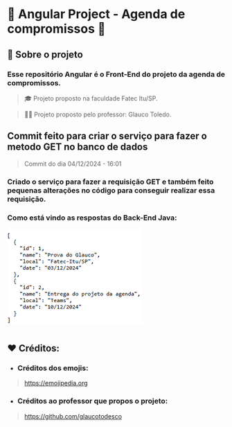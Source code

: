 # 📅 Angular Project - Agenda de compromissos 📅

## 📌 Sobre o projeto
### Esse repositório Angular é o Front-End do projeto da agenda de compromissos.

> 🎓 Projeto proposto na faculdade Fatec Itu/SP.

> 👨‍🏫 Projeto proposto pelo professor: Glauco Toledo.

## Commit feito para criar o serviço para fazer o metodo GET no banco de dados
> Commit do dia 04/12/2024 - 16:01

### Criado o serviço para fazer a requisição GET e também feito pequenas alterações no código para conseguir realizar essa requisição.
### Como está vindo as respostas do Back-End Java:
![Imagem de como está no computador](./src/assets/responseFromBackend.png)

#

## ❤️ Créditos:
- ### Créditos dos emojis:
> https://emojipedia.org

- ### Créditos ao professor que propos o projeto:
> https://github.com/glaucotodesco
